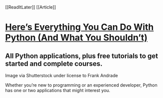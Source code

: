 [[ReadItLater]] [[Article]]

# [Here’s Everything You Can Do With Python (And What You Shouldn’t)](https://medium.com/geekculture/heres-everything-you-can-do-with-python-and-what-you-shouldn-t-8e20ad82261b)

## All Python applications, plus free tutorials to get started and complete courses.

Image via Shutterstock under license to Frank Andrade

Whether you’re new to programming or an experienced developer, Python has one or two applications that might interest you.